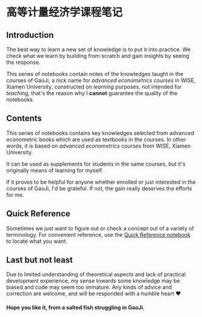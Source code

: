 # 高等计量经济学课程笔记

## Introduction

The best way to learn a new set of knowledge is to put it into practice. We check what we learn by building from scratch and gain insights by seeing the response. 

This series of notebooks contain notes of the knowledges taught in the courses of GaoJi, a nick name for *advanced econometrics courses* in WISE, Xiamen University, constructed on *learning* purposes, not intended for *teaching*, that's the reason why I **cannot** guarantee the quality of the notebooks.

## Contents

This series of notebooks contains key knowledges selected from advanced econometric books which are used as textbooks in the courses. In other words, it is based on *advanced econometrics* courses from WISE, Xiamen University. 

It can be used as supplements for students in the same courses, but it's originally means of learning for myself.

If it proves to be helpful for anyone whether enrolled or just interested in the courses of GaoJi, I'd be grateful. If not, the gain really deserves the efforts for me.

## Quick Reference

Sometimes we just want to figure out or check a concept out of a variety of terminology. For convenient reference, use the [Quick Reference notebook](https://github.com/AnesonTso/GaoJi-Advanced-Econometrics/blob/master/Quick%20Reference.ipynb) to locate what you want.

## Last but not least

Due to limited understanding of theoretical aspects and lack of practical development experience, my sense towards some knowledge may be biased and code may seem too immature. Any kinds of advice and correction are welcome, and will be responded with a humble heart ❤️ 

#### Hope you like it, from a salted fish struggling in GaoJi.
